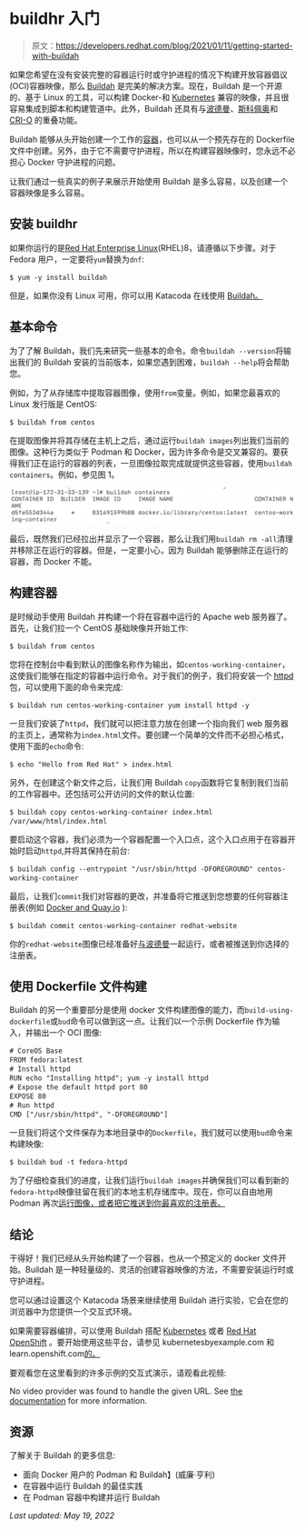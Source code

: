 # buildhr 入门

> 原文：<https://developers.redhat.com/blog/2021/01/11/getting-started-with-buildah>

如果您希望在没有安装完整的容器运行时或守护进程的情况下构建开放容器倡议(OCI)容器映像，那么 [Buildah](https://buildah.io/) 是完美的解决方案。现在，Buildah 是一个开源的、基于 Linux 的工具，可以构建 Docker-和 [Kubernetes](https://developers.redhat.com/topics/kubernetes) 兼容的映像，并且很容易集成到脚本和构建管道中。此外，Buildah 还具有与[波德曼](https://podman.io/)、[斯科佩奥](https://github.com/containers/skopeo)和 [CRI-O](https://cri-o.io/) 的重叠功能。

Buildah 能够从头开始创建一个工作的[容器](https://developers.redhat.com/topics/containers/)，也可以从一个预先存在的 Dockerfile 文件中创建。另外，由于它不需要守护进程，所以在构建容器映像时，您永远不必担心 Docker 守护进程的问题。

让我们通过一些真实的例子来展示开始使用 Buildah 是多么容易，以及创建一个容器映像是多么容易。

## 安装 buildhr

如果你运行的是[Red Hat Enterprise Linux](https://developers.redhat.com/products/rhel/overview)(RHEL)8，请遵循以下步骤。对于 Fedora 用户，一定要将`yum`替换为`dnf`:

```
$ yum -y install buildah
```

但是，如果你没有 Linux 可用，你可以用 Katacoda 在线使用 [Buildah。](https://www.katacoda.com/courses/containers-without-docker/building-container-images-with-buildah)

## 基本命令

为了了解 Buildah，我们先来研究一些基本的命令。命令`buildah --version`将输出我们的 Buildah 安装的当前版本，如果您遇到困难，`buildah --help`将会帮助您。

例如，为了从存储库中提取容器图像，使用`from`变量。例如，如果您最喜欢的 Linux 发行版是 CentOS:

```
$ buildah from centos
```

在提取图像并将其存储在主机上之后，通过运行`buildah images`列出我们当前的图像。这种行为类似于 Podman 和 Docker，因为许多命令是交叉兼容的。要获得我们正在运行的容器的列表，一旦图像拉取完成就提供这些容器，使用`buildah containers`。例如，参见图 1。

[![The output of the command &quot;buildah containers&quot;, showing CONTAINER ID, BUILDER, IMAGE ID, IMAGE NAME, and CONTAINER #](img/ed2d56cdd8b9d952ba81b2372cb676aa.png "Buildah containers")](/sites/default/files/blog/2020/08/Buildah-containers.png)

最后，既然我们已经拉出并显示了一个容器，那么让我们用`buildah rm -all`清理并移除正在运行的容器。但是，一定要小心，因为 Buildah 能够删除正在运行的容器，而 Docker 不能。

## 构建容器

是时候动手使用 Buildah 并构建一个将在容器中运行的 Apache web 服务器了。首先，让我们拉一个 CentOS 基础映像并开始工作:

```
$ buildah from centos
```

您将在控制台中看到默认的图像名称作为输出，如`centos-working-container`，这使我们能够在指定的容器中运行命令。对于我们的例子，我们将安装一个 [httpd](https://httpd.apache.org/docs/current/programs/httpd.html) 包，可以使用下面的命令来完成:

```
$ buildah run centos-working-container yum install httpd -y
```

一旦我们安装了`httpd`，我们就可以把注意力放在创建一个指向我们 web 服务器的主页上，通常称为`index.html`文件。要创建一个简单的文件而不必担心格式，使用下面的`echo`命令:

```
$ echo "Hello from Red Hat" > index.html
```

另外，在创建这个新文件之后，让我们用 Buildah `copy`函数将它复制到我们当前的工作容器中。还包括可公开访问的文件的默认位置:

```
$ buildah copy centos-working-container index.html /var/www/html/index.html
```

要启动这个容器，我们必须为一个容器配置一个入口点，这个入口点用于在容器开始时启动`httpd`,并将其保持在前台:

```
$ buildah config --entrypoint "/usr/sbin/httpd -DFOREGROUND" centos-working-container
```

最后，让我们`commit`我们对容器的更改，并准备将它推送到您想要的任何容器注册表(例如 [Docker and Quay.io](https://developers.redhat.com/blog/2019/02/21/podman-and-buildah-for-docker-users/) ):

```
$ buildah commit centos-working-container redhat-website
```

你的`redhat-website`图像已经准备好[与波德曼](https://developers.redhat.com/blog/2019/08/14/best-practices-for-running-buildah-in-a-container/)一起运行，或者被推送到你选择的注册表。

## 使用 Dockerfile 文件构建

Buildah 的另一个重要部分是使用 docker 文件构建图像的能力，而`build-using-dockerfile`或`bud`命令可以做到这一点。让我们以一个示例 Dockerfile 作为输入，并输出一个 OCI 图像:

```
# CoreOS Base
FROM fedora:latest
# Install httpd
RUN echo "Installing httpd"; yum -y install httpd
# Expose the default httpd port 80
EXPOSE 80
# Run httpd
CMD ["/usr/sbin/httpd", "-DFOREGROUND"]
```

一旦我们将这个文件保存为本地目录中的`Dockerfile`，我们就可以使用`bud`命令来构建映像:

```
$ buildah bud -t fedora-httpd
```

为了仔细检查我们的进度，让我们运行`buildah images`并确保我们可以看到新的`fedora-httpd`映像驻留在我们的本地主机存储库中。现在，你可以自由地用 Podman 再次[运行图像，或者把它推送到你最喜欢的注册表。](https://developers.redhat.com/blog/2019/08/14/best-practices-for-running-buildah-in-a-container/)

## 结论

干得好！我们已经从头开始构建了一个容器，也从一个预定义的 docker 文件开始。Buildah 是一种轻量级的、灵活的创建容器映像的方法，不需要安装运行时或守护进程。

您可以通过设置这个 Katacoda 场景来继续使用 Buildah 进行实验，它会在您的浏览器中为您提供一个交互式环境。

如果需要容器编排，可以使用 Buildah 搭配 [Kubernetes](https://developers.redhat.com/topics/kubernetes) 或者 [Red Hat OpenShift](https://developers.redhat.com/products/openshift/overview) 。要开始使用这些平台，请参见 kubernetesbyexample.com 和 learn.openshift.com[的](https://learn.openshift.com/)[。](https://kubernetesbyexample.com/)

要观看您在这里看到的许多示例的交互式演示，请观看此视频:

No video provider was found to handle the given URL. See [the documentation](https://www.drupal.org/node/2842927) for more information.

## 资源

了解关于 Buildah 的更多信息:

*   面向 Docker 用户的 Podman 和 Buildah】(威廉·亨利)
*   在容器中运行 Buildah 的最佳实践
*   在 Podman 容器中构建并运行 Buildah

*Last updated: May 19, 2022*